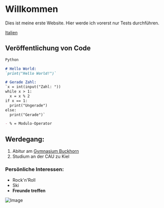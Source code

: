 # Willkommen

Dies ist meine erste Website. Hier werde ich vorerst nur Tests durchführen.

[Italien](/italy.md)

## Veröffentlichung von Code

```markdown
Python

# Hello World:
`print("Hello World!")`

# Gerade Zahl:
`x = int(input("Zahl: "))
while x > 1:
  x = x % 2
if x == 1:
  print("Ungerade")
else:
  print("Gerade")`

- % = Modulo-Operator
```

## Werdegang:
1. Abitur am [Gymnasium Buckhorn](https://www.buckhorn.de/)
2. Studium an der CAU zu Kiel

### Persönliche Interessen:
- Rock'n'Roll
- Ski
- **Freunde treffen**

![Image](https://user-images.githubusercontent.com/82509399/114862860-54c6ee80-9def-11eb-83bc-847d7ce32aa8.png)
